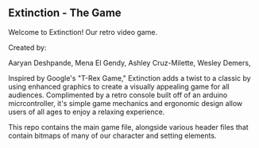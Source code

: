 ## Extinction - The Game

Welcome to Extinction! Our retro video game.

Created by:

Aaryan Deshpande,
Mena El Gendy,
Ashley Cruz-Milette,
Wesley Demers,

Inspired by Google's "T-Rex Game," Extinction adds a twist to a classic by using enhanced graphics to create a visually appealing game for all audiences. Complimented by a retro console built off of an arduino micrcontroller, it's simple game mechanics and ergonomic design allow users of all ages to enjoy a relaxing experience.

This repo contains the main game file, alongside various header files that contain bitmaps of many of our character and setting elements. 
